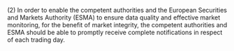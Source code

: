 (2) In order to enable the competent authorities and the European Securities and Markets Authority (ESMA) to ensure data quality and effective market monitoring, for the benefit of market integrity, the competent authorities and ESMA should be able to promptly receive complete notifications in respect of each trading day.